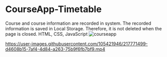 # CourseApp-Timetable
Course and course information are recorded in system.
The recorded information is saved in Local Storage. Therefore, it is not deleted when the page is closed.
HTML, CSS, JavaScript
![courseapp](https://user-images.githubusercontent.com/105421946/217773215-587e5d17-cc63-47ff-b20b-04253993dc64.png)


https://user-images.githubusercontent.com/105421946/217771499-d4608b15-7af4-4d84-a263-75b9f6fb7bf9.mp4

